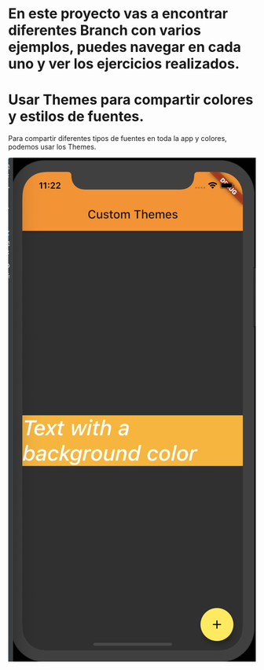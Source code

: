 # En este proyecto vas a encontrar diferentes Branch con varios ejemplos, puedes navegar en cada uno y ver los ejercicios realizados.

# Usar Themes para compartir colores y estilos de fuentes.

Para compartir diferentes tipos de fuentes en toda la app y colores, podemos usar los Themes.


![](FlutterThemes.png)
